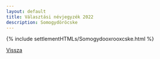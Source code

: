 ```yaml
---
layout: default
title: Választási névjegyzék 2022
description: Somogydöröcske
---
```


{% include settlementHTMLs/Somogydooxrooxcske.html %}

[Vissza](../)